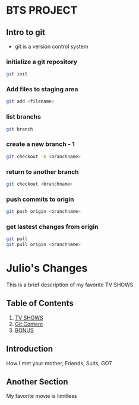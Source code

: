 # BTS PROJECT

## Intro to git
- git is a version control system

### initialize a git repository
```bash
git init 
```

### Add files to staging area
```bash
git add <filename>
```

### list branchs
```bash
git branch
```
### create a new branch - 1
```bash
git checkout -b <branchname>
```
### return to another branch
```bash
git checkout <branchname>
```
### push commits to origin
```bash
git push origin <branchname>
```
### get lastest changes from origin
```bash
git pull
git pull origin <branchname>
```

# Julio's Changes

This is a brief description of my favorite TV SHOWS

## Table of Contents
1. [TV SHOWS](#introduction)
2. [Git Content](./condebiel/bts-2024-project/readme.md)
3. [BONUS](#another-section)

## Introduction
How I met your mother, Friends, Suits, GOT

## Another Section
My favorite movie is limitless
